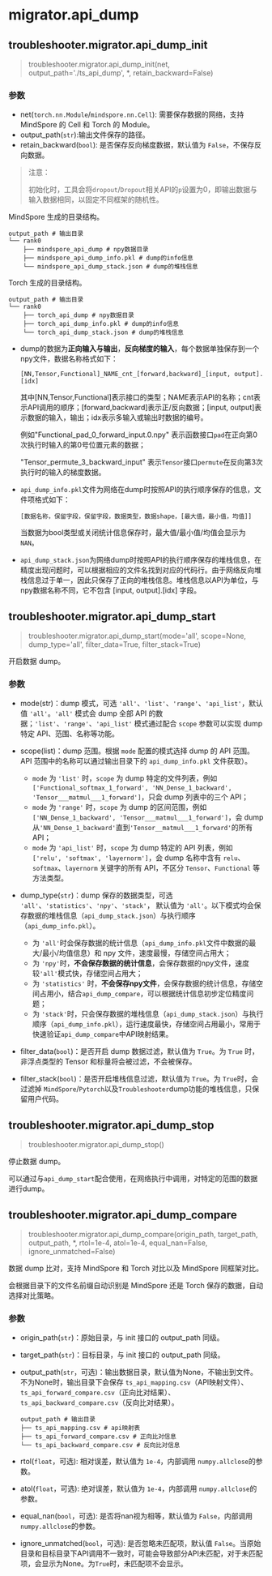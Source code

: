 # migrator.api_dump

## troubleshooter.migrator.api_dump_init

> troubleshooter.migrator.api_dump_init(net, output_path='./ts_api_dump', *, retain_backward=False)

### 参数

- net(`torch.nn.Module`/`mindspore.nn.Cell`): 需要保存数据的网络，支持 MindSpore 的 Cell 和 Torch 的 Module。
- output_path(`str`):输出文件保存的路径。
- retain_backward(`bool`): 是否保存反向梯度数据，默认值为 `False`，不保存反向数据。

> 注意：
>
> 初始化时，工具会将`dropout`/`Dropout`相关API的`p`设置为0，即输出数据与输入数据相同，以固定不同框架的随机性。

MindSpore 生成的目录结构。

```
output_path # 输出目录
└── rank0
    ├── mindspore_api_dump # npy数据目录
    ├── mindspore_api_dump_info.pkl # dump的info信息
    └── mindspore_api_dump_stack.json # dump的堆栈信息
```

Torch 生成的目录结构。

```
output_path # 输出目录
└── rank0
    ├── torch_api_dump # npy数据目录
    ├── torch_api_dump_info.pkl # dump的info信息
    └── torch_api_dump_stack.json # dump的堆栈信息
```

- dump的数据为**正向输入与输出**，**反向梯度的输入**，每个数据单独保存到一个npy文件，数据名称格式如下：

  ```
  [NN,Tensor,Functional]_NAME_cnt_[forward,backward]_[input, output].[idx]
  ```

  其中[NN,Tensor,Functional]表示接口的类型；NAME表示API的名称；cnt表示API调用的顺序；[forward,backward]表示正/反向数据；[input, output]表示数据的输入，输出；idx表示多输入或输出时数据的编号。

  例如"Functional_pad_0_forward_input.0.npy" 表示函数接口`pad`在正向第0次执行时输入的第0号位置元素的数据；

  "Tensor_permute_3_backward_input" 表示`Tensor`接口`permute`在反向第3次执行时的输入的梯度数据。

- `api_dump_info.pkl`文件为网络在dump时按照API的执行顺序保存的信息，文件项格式如下：
  ```
  [数据名称，保留字段，保留字段，数据类型，数据shape，[最大值，最小值，均值]]
  ```
  当数据为bool类型或关闭统计信息保存时，最大值/最小值/均值会显示为`NAN`。

- `api_dump_stack.json`为网络dump时按照API的执行顺序保存的堆栈信息，在精度出现问题时，可以根据相应的文件名找到对应的代码行。由于网络反向堆栈信息过于单一，因此只保存了正向的堆栈信息。堆栈信息以API为单位，与npy数据名称不同，它不包含 [input, output].[idx] 字段。

## troubleshooter.migrator.api_dump_start

> troubleshooter.migrator.api_dump_start(mode='all', scope=None, dump_type='all', filter_data=True, filter_stack=True)

开启数据 dump。

### 参数

- mode(str)：dump 模式，可选 `'all'`、`'list'`、`'range'`、`'api_list'`，默认值 `'all'`。`'all'` 模式会 dump 全部 API 的数据；`'list'`、`'range'`、`'api_list'` 模式通过配合 `scope` 参数可以实现 dump 特定 API、范围、名称等功能。

- scope(list)：dump 范围。根据 `mode` 配置的模式选择 dump 的 API 范围。API 范围中的名称可以通过输出目录下的 `api_dump_info.pkl` 文件获取）。

  - `mode` 为 `'list'` 时，`scope` 为 dump 特定的文件列表，例如 `['Functional_softmax_1_forward', 'NN_Dense_1_backward', 'Tensor___matmul___1_forward']`，只会 dump 列表中的三个 API；
  - `mode` 为 `'range'` 时，`scope` 为 dump 的区间范围，例如 `['NN_Dense_1_backward', 'Tensor___matmul___1_forward']`，会 dump 从`'NN_Dense_1_backward'`直到`'Tensor__matmul___1_forward'`的所有 API；
  - `mode` 为 `'api_list'` 时，`scope` 为 dump 特定的 API 列表，例如 `['relu', 'softmax', 'layernorm']`，会 dump 名称中含有 `relu`、`softmax`、`layernorm` 关键字的所有 API，不区分 `Tensor`、`Functional` 等方法类型。

- dump_type(`str`)：dump 保存的数据类型，可选 `'all'`、`'statistics'`、`'npy'`、`'stack'`， 默认值为 `'all'`。以下模式均会保存数据的堆栈信息（`api_dump_stack.json`）与执行顺序（`api_dump_info.pkl`）。

  - 为 `'all'`时会保存数据的统计信息（`api_dump_info.pkl`文件中数据的最大/最小/均值信息）和 npy 文件，速度最慢，存储空间占用大；
  - 为 `'npy'`时，**不会保存数据的统计信息**，会保存数据的npy文件，速度较`'all'`模式快，存储空间占用大；
  - 为 `'statistics'` 时，**不会保存npy文件**，会保存数据的统计信息，存储空间占用小，结合`api_dump_compare`，可以根据统计信息初步定位精度问题；
  - 为 `'stack'`时，只会保存数据的堆栈信息（`api_dump_stack.json`）与执行顺序（`api_dump_info.pkl`），运行速度最快，存储空间占用最小，常用于快速验证`api_dump_compare`中API映射结果。

- filter_data(`bool`)：是否开启 dump 数据过滤，默认值为 `True`。为 `True` 时，非浮点类型的 Tensor 和标量将会被过滤，不会被保存。

- filter_stack(`bool`)：是否开启堆栈信息过滤，默认值为 `True`。为 `True`时，会过滤掉 `MindSpore`/`Pytorch`以及`Troubleshooter`dump功能的堆栈信息，只保留用户代码。

## troubleshooter.migrator.api_dump_stop

> troubleshooter.migrator.api_dump_stop()

停止数据 dump。

可以通过与`api_dump_start`配合使用，在网络执行中调用，对特定的范围的数据进行dump。

## troubleshooter.migrator.api_dump_compare

> troubleshooter.migrator.api_dump_compare(origin_path, target_path, output_path, *, rtol=1e-4, atol=1e-4, equal_nan=False, ignore_unmatched=False)

数据 dump 比对，支持 MindSpore 和 Torch 对比以及 MindSpore 同框架对比。

会根据目录下的文件名前缀自动识别是 MindSpore 还是 Torch 保存的数据，自动选择对比策略。

### 参数

- origin_path(`str`)：原始目录，与 init 接口的 output_path 同级。
- target_path(`str`)：目标目录，与 init 接口的 output_path 同级。
- output_path(`str`，可选)：输出数据目录，默认值为None，不输出到文件。不为None时，输出目录下会保存 `ts_api_mapping.csv`（API映射文件）、 `ts_api_forward_compare.csv`（正向比对结果）、`ts_api_backward_compare.csv`（反向比对结果）。

  ```
  output_path # 输出目录
  ├── ts_api_mapping.csv # api映射表
  ├── ts_api_forward_compare.csv # 正向比对信息
  └── ts_api_backward_compare.csv # 反向比对信息
  ```

- rtol(`float`，可选): 相对误差，默认值为 `1e-4`，内部调用 `numpy.allclose`的参数。
- atol(`float`，可选): 绝对误差，默认值为 `1e-4`，内部调用 `numpy.allclose`的参数。
- equal_nan(`bool`，可选): 是否将nan视为相等，默认值为 `False`，内部调用 `numpy.allclose`的参数。
- ignore_unmatched(`bool`，可选): 是否忽略未匹配项，默认值 `False`。当原始目录和目标目录下API调用不一致时，可能会导致部分API未匹配，对于未匹配项，会显示为None。为`True`时，未匹配项不会显示。
